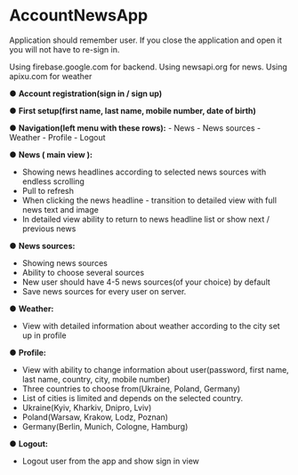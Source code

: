 # AccountNewsApp
 
Application should remember user. If you close the application and open it you will not have to re-sign in.

Using firebase.google.com for backend.
Using newsapi.org for news.
Using apixu.com for weather

●	**Account registration(sign in / sign up)**

●	**First setup(first name, last name, mobile number, date of birth)**

●	**Navigation(left menu with these rows):**
	- News
	- News sources
	- Weather
	- Profile
	- Logout

●	**News ( main view ):**
- Showing news headlines according to selected news sources with endless scrolling
- Pull to refresh
- When clicking the news headline - transition to detailed view with full news text and image
- In detailed view ability to return to news headline list or show next / previous news

●	**News sources:** 
-	Showing news sources
-	Ability to choose several sources
-	New user should have 4-5 news sources(of your choice) by default
- Save news sources for every user on server.

●	**Weather:**
- View with detailed information about weather according to the city set up in profile 

●	**Profile:**
- View with ability to change information about user(password, first name, last name, country, city, mobile number)
- Three countries to choose from(Ukraine, Poland, Germany)
- List of cities is limited and depends on the selected country.
- Ukraine(Kyiv, Kharkiv, Dnipro, Lviv)
- Poland(Warsaw, Krakow, Lodz, Poznan)
- Germany(Berlin, Munich, Cologne, Hamburg)

●	**Logout:**
- Logout user from the app and show sign in view
